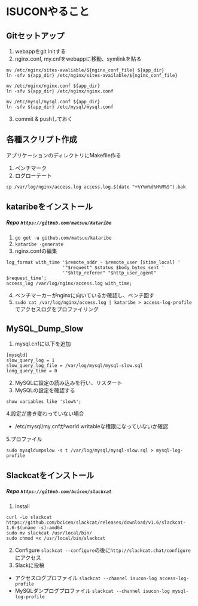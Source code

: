 # ISUCONやること

## Gitセットアップ
1. webappをgit initする
2. nginx.conf, my.cnfをwebappに移動、symlinkを貼る
```
mv /etc/nginx/sites-avaliable/${nginx_conf_file} ${app_dir}
ln -sfv ${app_dir} /etc/nginx/sites-available/${nginx_conf_file}

mv /etc/nginx/nginx.conf ${app_dir}
ln -sfv ${app_dir} /etc/nginx/nginx.conf

mv /etc/mysql/mysql.conf ${app_dir}
ln -sfv ${app_dir} /etc/mysql/mysql.conf
```
3. commit & pushしておく

## 各種スクリプト作成
アプリケーションのディレクトリにMakefile作る
1. ベンチマーク
2. ログローテート
```
cp /var/log/nginx/access.log access.log.$(date "+%Y%m%d%H%M%S").bak
```

## kataribeをインストール
##### Repo `https://github.com/matsuu/kataribe`
1. `go get -u github.com/matsuu/kataribe`
2. `kataribe -generate`
3. nginx.confの編集
```
log_format with_time '$remote_addr - $remote_user [$time_local] '
                     '"$request" $status $body_bytes_sent '
                     '"$http_referer" "$http_user_agent" $request_time';
access_log /var/log/nginx/access.log with_time;
```
4. ベンチマーカーがnginxに向いているか確認し、ベンチ回す
5. `sudo cat /var/log/nginx/access.log | kataribe > access-log-profile` でアクセスログをプロファイリング

## MySQL_Dump_Slow
1. mysql.cnfに以下を追加
```
[mysqld]
slow_query_log = 1
slow_query_log_file = /var/log/mysql/mysql-slow.sql
long_query_time = 0
```
2. MySQLに設定の読み込みを行い、リスタート
3. MySQLの設定を確認する
```
show variables like 'slow%';
```

4.設定が書き変わっていない場合
- /etc/mysql/my.cnfがworld writableな権限になっていないか確認

5.プロファイル
```
sudo mysqldumpslow -s t /var/log/mysql/mysql-slow.sql > mysql-log-profile
```

## Slackcatをインストール
##### Repo `https://github.com/bcicen/slackcat`
1. Install
```
curl -Lo slackcat https://github.com/bcicen/slackcat/releases/download/v1.6/slackcat-1.6-$(uname -s)-amd64
sudo mv slackcat /usr/local/bin/
sudo chmod +x /usr/local/bin/slackcat
```
2. Configure
`slackcat --configure`の後に`http://slackcat.chat/configure`にアクセス
3. Slackに投稿
- アクセスログプロファイル `slackcat --channel isucon-log access-log-profile`
- MySQLダンプログプロファイル `slackcat --channel isucon-log mysql-log-profile`
